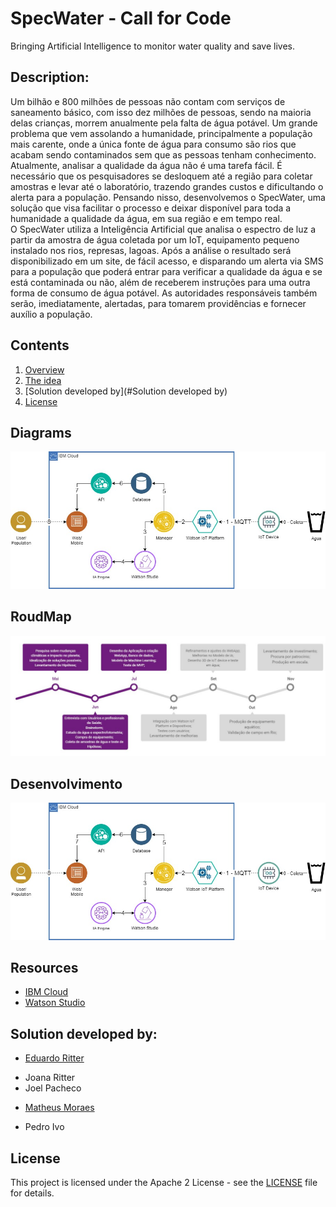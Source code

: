 # SpecWater - Call for Code

Bringing Artificial Intelligence to monitor water quality and save lives.

## Description:

Um bilhão e 800 milhões de pessoas não contam com serviços de saneamento básico, com isso dez milhões de pessoas, sendo na maioria delas crianças, morrem anualmente pela falta de água potável. Um grande problema que vem assolando a humanidade, principalmente a população mais carente, onde a única fonte de água para consumo são rios que acabam sendo contaminados sem que as pessoas tenham conhecimento.
Atualmente, analisar a qualidade da água não é uma tarefa fácil. É necessário que os pesquisadores se desloquem até a região para coletar amostras e levar até o laboratório, trazendo grandes custos e dificultando o alerta para a população. 
Pensando nisso, desenvolvemos o SpecWater, uma solução que visa facilitar o processo e deixar disponível para toda a humanidade a qualidade da água, em sua região e em tempo real.   
O SpecWater utiliza a Inteligência Artificial que analisa o espectro de luz a partir da amostra de água coletada por um IoT, equipamento pequeno instalado nos rios, represas, lagoas.
Após a análise o resultado será disponibilizado em um site, de fácil acesso, e disparando um alerta via SMS para a população que poderá entrar para verificar a qualidade da água e se está contaminada ou não, além de receberem instruções para uma outra forma de consumo de água potável.
As autoridades responsáveis também serão, imediatamente, alertadas, para tomarem providências e fornecer auxílio a população.

## Contents

1. [Overview](#overview)
2. [The idea](#the-idea)
3. [Solution developed by](#Solution developed by)
4. [License](#license)

## Diagrams

![Cooperation architecture diagram](/images/architecture.JPG)

## RoudMap

![Cooperation architecture diagram](/images/roudmap.JPG)

## Desenvolvimento

![Cooperation architecture diagram](/images/architecture.JPG)

## Resources

- [IBM Cloud](https://www.ibm.com/cloud)
- [Watson Studio](https://www.ibm.com/cloud/watson-studio)


## Solution developed by:
* [Eduardo Ritter](https://github.com/EduardoMoraesRitter)
- Joana Ritter
- Joel Pacheco
* [Matheus Moraes](https://github.com/mtsvi-moraes)
- Pedro Ivo

## License

This project is licensed under the Apache 2 License - see the [LICENSE](LICENSE) file for details.
